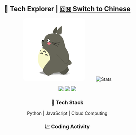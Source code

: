 <div align="center">

  ## 🚀 Tech Explorer | [🇨🇳 Switch to Chinese](./README.md)

<img src="longmao.gif" width=200 style="border-radius:10px;margin-right:30px"> ![Stats](https://github-readme-stats-sigma-five.vercel.app/api?username=ispace-top&show_icons=true&theme=synthwave&count_private=true)

[![](https://komarev.com/ghpvc/?username=ispace-top&color=brightgreen&label=👁%20Profile%20Views)](https://github.com/isace-top)
[![](https://img.shields.io/badge/🌐_Website-www.ispace.top-brightgreen)](https://www.isapce.top)
[![](https://img.shields.io/badge/✉️_wapedkj@sina.com-blue?logo=gmail)](mailto:wapedkj@sina.com)

### 🔧 Tech Stack  
Python | JavaScript | Cloud Computing  

### 📈 Coding Activity  
<!--START_SECTION:waka-->

<!--END_SECTION:waka-->

</div> 
